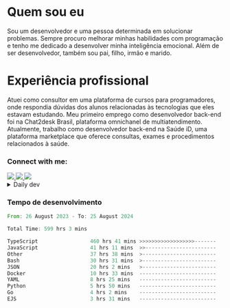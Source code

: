 # Quem sou eu
Sou um desenvolvedor e uma pessoa determinada em solucionar problemas. Sempre procuro melhorar minhas habilidades com programação e tenho me dedicado a desenvolver minha inteligência emocional. Além de ser desenvolvedor, também sou pai, filho, irmão e marido.

# Experiência profissional
Atuei como consultor em uma plataforma de cursos para programadores, onde respondia dúvidas dos alunos relacionadas às tecnologias que eles estavam estudando.
Meu primeiro emprego como desenvolvedor back-end foi na Chat2desk Brasil, plataforma omnichanel de multiatendimento.
Atualmente, trabalho como desenvolvedor back-end na Saúde iD, uma plataforma marketplace que oferece consultas, exames e procedimentos relacionados à saúde.

### Connect with me:
<a href="https://www.linkedin.com/in/theusmoreira" target="_blank" >
<img src="https://img.shields.io/badge/linkedin-%230077B5.svg?&style=for-the-badge&logo=linkedin&logoColor=white ">
</a>
<a href="https://www.instagram.com/matheus.s.moreira/" target="_blank">
<img src="https://img.shields.io/badge/instagram-%23E4405F.svg?&style=for-the-badge&logo=instagram&logoColor=white">
</a>
<a href="mailto:matheussm301@gmail.com"  target="_blank">
<img src="https://img.shields.io/badge/gmail-%23E4405F.svg?&style=for-the-badge&logo=gmail&logoColor=white">
</a>


<details>
  <summary>Daily dev </summary>
<p>
  <a href="https://app.daily.dev/matheussantos"><img src="https://github.com/matheus-santos-moreira/matheus-santos-moreira/blob/master/devcard.svg" width="200" alt="Matheus Santos's Dev Card"/></a>
 </p>
</details>

<h3>Tempo de desenvolvimento</h3>

<!--START_SECTION:waka-->

```rust
From: 26 August 2023 - To: 25 August 2024

Total Time: 599 hrs 3 mins

TypeScript                 460 hrs 41 mins >>>>>>>>>>>>>>>>>>-------   72.35 %
JavaScript                 41 hrs 11 mins  >>-----------------------   06.47 %
Other                      37 hrs 38 mins  >------------------------   05.91 %
Bash                       30 hrs 31 mins  >------------------------   04.80 %
JSON                       20 hrs 2 mins   >------------------------   03.15 %
Docker                     10 hrs 33 mins  -------------------------   01.66 %
YAML                       8 hrs 25 mins   -------------------------   01.32 %
Python                     5 hrs 50 mins   -------------------------   00.92 %
Go                         4 hrs 2 mins    -------------------------   00.63 %
EJS                        3 hrs 31 mins   -------------------------   00.55 %
```

<!--END_SECTION:waka-->

